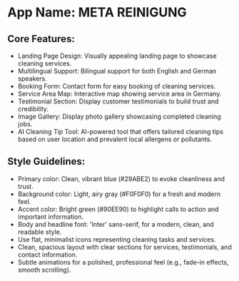 # **App Name**: META REINIGUNG

## Core Features:

- Landing Page Design: Visually appealing landing page to showcase cleaning services.
- Multilingual Support: Bilingual support for both English and German speakers.
- Booking Form: Contact form for easy booking of cleaning services.
- Service Area Map: Interactive map showing service area in Germany.
- Testimonial Section: Display customer testimonials to build trust and credibility.
- Image Gallery: Display photo gallery showcasing completed cleaning jobs.
- AI Cleaning Tip Tool: AI-powered tool that offers tailored cleaning tips based on user location and prevalent local allergens or pollutants.

## Style Guidelines:
 
- Primary color: Clean, vibrant blue (#29ABE2) to evoke cleanliness and trust.
- Background color: Light, airy gray (#F0F0F0) for a fresh and modern feel.
- Accent color: Bright green (#90EE90) to highlight calls to action and important information.
- Body and headline font: 'Inter' sans-serif, for a modern, clean, and readable style.
- Use flat, minimalist icons representing cleaning tasks and services.
- Clean, spacious layout with clear sections for services, testimonials, and contact information.
- Subtle animations for a polished, professional feel (e.g., fade-in effects, smooth scrolling).